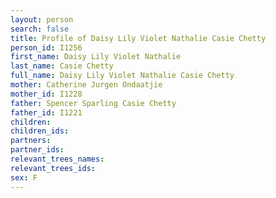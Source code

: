 ```yaml
---
layout: person
search: false
title: Profile of Daisy Lily Violet Nathalie Casie Chetty
person_id: I1256
first_name: Daisy Lily Violet Nathalie
last_name: Casie Chetty
full_name: Daisy Lily Violet Nathalie Casie Chetty
mother: Catherine Jurgen Ondaatjie
mother_id: I1228
father: Spencer Sparling Casie Chetty
father_id: I1221
children:
children_ids:
partners:
partner_ids:
relevant_trees_names:
relevant_trees_ids:
sex: F
---
```


